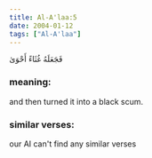```yaml
---
title: Al-A'laa:5
date: 2004-01-12
tags: ["Al-A'laa"]
---
```

فَجَعَلَهُ غُثَاءً أَحْوَىٰ
### meaning: 
and then turned it into a black scum.
### similar verses: 

our AI can't find any similar verses




